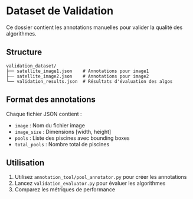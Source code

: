 # Dataset de Validation

Ce dossier contient les annotations manuelles pour valider la qualité des algorithmes.

## Structure

```
validation_dataset/
├── satellite_image1.json    # Annotations pour image1
├── satellite_image2.json    # Annotations pour image2
└── validation_results.json  # Résultats d'évaluation des algos
```

## Format des annotations

Chaque fichier JSON contient :
- `image` : Nom du fichier image
- `image_size` : Dimensions [width, height]
- `pools` : Liste des piscines avec bounding boxes
- `total_pools` : Nombre total de piscines

## Utilisation

1. Utilisez `annotation_tool/pool_annotator.py` pour créer les annotations
2. Lancez `validation_evaluator.py` pour évaluer les algorithmes
3. Comparez les métriques de performance